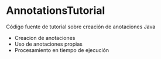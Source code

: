 # AnnotationsTutorial
Código fuente de tutorial sobre creación de anotaciones Java

+ Creacion de anotaciones
+ Uso de anotaciones propias
+ Procesamiento en tiempo de ejecución
